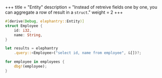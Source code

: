 +++
title = "Entity"
description = "Instead of retreive fields one by one, you can aggregate a row of result in a `struct`."
weight = 2
+++

```rust
#[derive(Debug, elephantry::Entity)]
struct Employee {
    id: i32,
    name: String,
}

let results = elephantry
    .query::<Employee>("select id, name from employee", &[])?;

for employee in employees {
    dbg!(employee);
}
```
